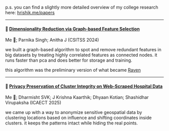 p.s. you can find a slightly more detailed overview of my college research here: [hrishik.me/papers](https://hrishik.me/papers)

---

#### 🧺 [Dimensionality Reduction via Graph-based Feature Selection](https://ieeexplore.ieee.org/document/10817068)

Me 👋; Parnika Singh; Anitha J (CSITSS 2024)

we built a graph-based algorithm to spot and remove redundant features in big datasets by treating highly correlated features as connected nodes. it runs faster than pca and does better for storage and training.

this algorithm was the preliminary version of what became [Raven](/?content=projects.md#projects-raven)

---

#### 🏥 [Privacy Preservation of Cluster Integrity on Web-Scraped Hospital Data](https://ieeexplore.ieee.org/document/10958977)

Me 👋; Dharmisht SVK; J Krishna Kaarthik; Dhyaan Kotian; Shashidhar Virupaksha (ICAECT 2025)

we came up with a way to anonymize sensitive geospatial data by clustering locations based on influence and shifting coordinates inside clusters. it keeps the patterns intact while hiding the real points.
